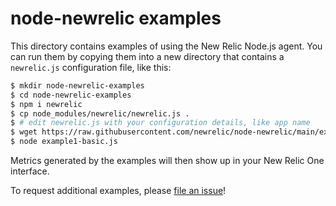 # node-newrelic examples

This directory contains examples of using the New Relic Node.js agent. You can run them by copying them into a new directory that contains a `newrelic.js` configuration file, like this:

```bash
$ mkdir node-newrelic-examples
$ cd node-newrelic-examples
$ npm i newrelic
$ cp node_modules/newrelic/newrelic.js .
$ # edit newrelic.js with your configuration details, like app name
$ wget https://raw.githubusercontent.com/newrelic/node-newrelic/main/examples/api/background-transactions/example1-basic.js
$ node example1-basic.js
```

Metrics generated by the examples will then show up in your New Relic One interface.

To request additional examples, please [file an issue](https://github.com/newrelic/node-newrelic/issues)!
